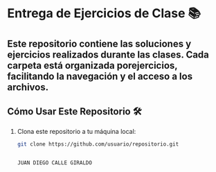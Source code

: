 # Entrega de Ejercicios de Clase 📚

Este repositorio contiene las soluciones y ejercicios realizados durante las clases. Cada carpeta está organizada porejercicios, facilitando la navegación y el acceso a los archivos.
---

## Cómo Usar Este Repositorio 🛠️

1. Clona este repositorio a tu máquina local:
   ```bash
   git clone https://github.com/usuario/repositorio.git


   JUAN DIEGO CALLE GIRALDO
   
